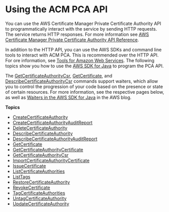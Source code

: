 # Using the ACM PCA API<a name="PcaApiIntro"></a>

You can use the AWS Certificate Manager Private Certificate Authority API to programmatically interact with the service by sending HTTP requests\. The service returns HTTP responses\. For more information see [AWS Certificate Manager Private Certificate Authority API Reference](https://docs.aws.amazon.com/acm-pca/latest/APIReference/)\. 

In addition to the HTTP API, you can use the AWS SDKs and command line tools to interact with ACM PCA\. This is recommended over the HTTP API\. For ore information, see [Tools for Amazon Web Services](https://aws.amazon.com/tools/)\. The following topics show you how to use the [AWS SDK for Java](https://aws.amazon.com/sdk-for-java/) to program the PCA API\. 

The [GetCertificateAuthorityCsr](JavaApi-GetCertificateAuthorityCsr.md), [GetCertificate](JavaApi-GetCertificate.md), and [DescribeCertificateAuthorityCsr](JavaApi-DescribeCertificateAuthorityAuditReport.md) commands support waiters, which allow you to control the progression of your code based on the presence or state of certain resources\. For more information, see the respective pages below, as well as [Waiters in the AWS SDK for Java](https://aws.amazon.com/blogs/developer/waiters-in-the-aws-sdk-for-java/) in the AWS blog\.

**Topics**
+ [CreateCertificateAuthority](JavaApi-CreatePrivateCertificateAuthority.md)
+ [CreateCertificateAuthorityAuditReport](JavaApi-CreateCertificateAuthorityAuditReport.md)
+ [DeleteCertificateAuthority](JavaApi-DeleteCertificateAuthority.md)
+ [DescribeCertificateAuthority](JavaApi-DescribeCertificateAuthority.md)
+ [DescribeCertificateAuthorityAuditReport](JavaApi-DescribeCertificateAuthorityAuditReport.md)
+ [GetCertificate](JavaApi-GetCertificate.md)
+ [GetCertificateAuthorityCertificate](JavaApi-GetCACertificate.md)
+ [GetCertificateAuthorityCsr](JavaApi-GetCertificateAuthorityCsr.md)
+ [ImportCertificateAuthorityCertificate](JavaApi-ImportCertificateAuthorityCertificate.md)
+ [IssueCertificate](JavaApi-IssueCertificate.md)
+ [ListCertificateAuthorities](JavaApi-ListCertificateAuthorities.md)
+ [ListTags](JavaApi-ListTags.md)
+ [RestoreCertificateAuthority](JavaApi-RestoreCertificateAuthority.md)
+ [RevokeCertificate](JavaApi-RevokeCertificate.md)
+ [TagCertificateAuthorities](JavaApi-TagPCA.md)
+ [UntagCertificateAuthority](JavaApi-UnTagPCA.md)
+ [UpdateCertificateAuthority](JavaApi-UpdateCertificateAuthority.md)
